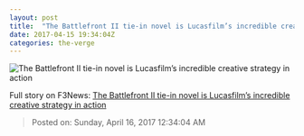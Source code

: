 ```yaml
---
layout: post
title:  "The Battlefront II tie-in novel is Lucasfilm’s incredible creative strategy in action"
date: 2017-04-15 19:34:04Z
categories: the-verge
---
```


![The Battlefront II tie-in novel is Lucasfilm’s incredible creative strategy in action](https://cdn0.vox-cdn.com/thumbor/U-3aVrKs-YYuwN5wCQruvXiOayY=/0x1:1200x676/1600x900/cdn0.vox-cdn.com/uploads/chorus_image/image/54275797/C9ee_9OVYAA0kiT.0.jpg)




Full story on F3News: [The Battlefront II tie-in novel is Lucasfilm’s incredible creative strategy in action](http://www.f3nws.com/n/GKjMfE)

> Posted on: Sunday, April 16, 2017 12:34:04 AM
